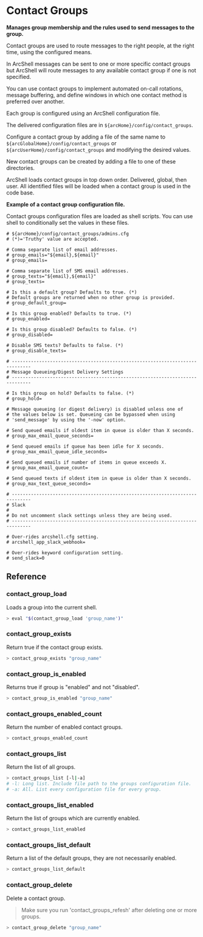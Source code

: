 # Contact Groups
**Manages group membership and the rules used to send messages to the group.**

Contact groups are used to route messages to the right people, at the right time, using the configured means.

In ArcShell messages can be sent to one or more specific contact groups but ArcShell will route messages to any available contact group if one is not specified.

You can use contact groups to implement automated on-call rotations, message buffering, and define windows in which one contact method is preferred over another.

Each group is configured using an ArcShell configuration file.

The delivered configuration files are in ```${arcHome}/config/contact_groups```.

Configure a contact group by adding a file of the same name to ```${arcGlobalHome}/config/contact_groups``` or ```${arcUserHome}/config/contact_groups``` and modifying the desired values. 

New contact groups can be created by adding a file to one of these directories.

ArcShell loads contact groups in top down order. Delivered, global, then user. All identified files will be loaded when a contact group is used in the code base.

**Example of a contact group configuration file.** 

Contact groups configuration files are loaded as shell scripts. You can use shell to conditionally set the values in these files.

```
# ${arcHome}/config/contact_groups/admins.cfg
# (*)='Truthy' value are accepted.

# Comma separate list of email addresses.
# group_emails="${email},${email}"
# group_emails= 

# Comma separate list of SMS email addresses.
# group_texts="${email},${email}"
# group_texts=

# Is this a default group? Defaults to true. (*)
# Default groups are returned when no other group is provided.
# group_default_group=

# Is this group enabled? Defaults to true. (*)
# group_enabled=

# Is this group disabled? Defaults to false. (*)
# group_disabled=

# Disable SMS texts? Defaults to false. (*)
# group_disable_texts= 

# -----------------------------------------------------------------------------
# Message Queueing/Digest Delivery Settings
# -----------------------------------------------------------------------------

# Is this group on hold? Defaults to false. (*)
# group_hold=

# Message queueing (or digest delivery) is disabled unless one of 
# the values below is set. Queueing can be bypassed when using
# 'send_message' by using the '-now' option.

# Send queued emails if oldest item in queue is older than X seconds.
# group_max_email_queue_seconds=

# Send queued emails if queue has been idle for X seconds.
# group_max_email_queue_idle_seconds=

# Send queued emails if number of items in queue exceeds X.
# group_max_email_queue_count=

# Send queued texts if oldest item in queue is older than X seconds.
# group_max_text_queue_seconds=

# -----------------------------------------------------------------------------
# Slack
#
# Do not uncomment slack settings unless they are being used.
# -----------------------------------------------------------------------------

# Over-rides arcshell.cfg setting.
# arcshell_app_slack_webhook=

# Over-rides keyword configuration setting.
# send_slack=0
```



## Reference


### contact_group_load
Loads a group into the current shell.
```bash
> eval "$(contact_group_load 'group_name')"
```

### contact_group_exists
Return true if the contact group exists.
```bash
> contact_group_exists "group_name"
```

### contact_group_is_enabled
Returns true if group is "enabled" and not "disabled".
```bash
> contact_group_is_enabled "group_name"
```

### contact_groups_enabled_count
Return the number of enabled contact groups.
```bash
> contact_groups_enabled_count
```

### contact_groups_list
Return the list of all groups.
```bash
> contact_groups_list [-l|-a]
# -l: Long list. Include file path to the groups configuration file.
# -a: All. List every configuration file for every group.
```

### contact_groups_list_enabled
Return the list of groups which are currently enabled.
```bash
> contact_groups_list_enabled
```

### contact_groups_list_default
Return a list of the default groups, they are not necessarily enabled.
```bash
> contact_groups_list_default
```

### contact_group_delete
Delete a contact group.
> Make sure you run 'contact_groups_refesh' after deleting one or more groups.
```bash
> contact_group_delete "group_name"
```

